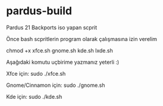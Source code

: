 # pardus-build

Pardus 21 Backports iso yapan scprit

Önce bash scpritlerin program olarak çalışmasına izin verelim

chmod +x xfce.sh gnome.sh kde.sh lxde.sh

Aşağıdaki komutu uçbirime yazmanız yeterli :)

Xfce için:
sudo ./xfce.sh 

Gnome/Cinnamon için:
sudo ./gnome.sh

Kde için: 
sudo ./kde.sh
